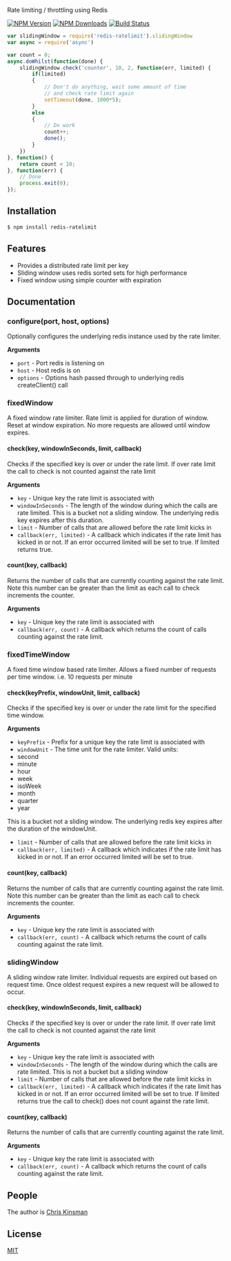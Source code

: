 
  Rate limiting / throttling using Redis

  [![NPM Version][npm-image]][npm-url]
  [![NPM Downloads][downloads-image]][downloads-url]
  [![Build Status][travis-image]][travis-url]

```js
var slidingWindow = require('redis-ratelimit').slidingWindow
var async = require('async')

var count = 0;
async.doWhilst(function(done) {
    slidingWindow.check('counter', 10, 2, function(err, limited) {
        if(limited)
        {
            // Don't do anything, wait some amount of time
            // and check rate limit again
            setTimeout(done, 1000*5);
        }
        else
        {
            // Do work
            count++;
            done();
        }
    })
}, function() {
    return count < 10;
}, function(err) {
    // Done
    process.exit(0);
});

```

## Installation

```bash
$ npm install redis-ratelimit
```

## Features

  * Provides a distributed rate limit per key
  * Sliding window uses redis sorted sets for high performance
  * Fixed window using simple counter with expiration

## Documentation
### configure(port, host, options)

Optionally configures the underlying redis instance used by the rate limiter.

__Arguments__

* `port` - Port redis is listening on
* `host` - Host redis is on
* `options` - Options hash passed through to underlying redis createClient() call

### fixedWindow

A fixed window rate limiter. Rate limit is applied for duration of window.  Reset at window expiration.  No more requests are allowed until window expires.

#### check(key, windowInSeconds, limit, callback)

Checks if the specified key is over or under the rate limit.  If over rate limit the call to check is not counted
against the rate limit

__Arguments__

* `key` - Unique key the rate limit is associated with
* `windowInSeconds` - The length of the window during which the calls are rate limited.  This is a bucket
not a sliding window.  The underlying redis key expires after this duration.
* `limit` - Number of calls that are allowed before the rate limit kicks in
* `callback(err, limited)` - A callback which indicates if the rate limit has kicked in or not.  If an error
occurred limited will be set to true.  If limited returns true.

#### count(key, callback)

Returns the number of calls that are currently counting against the rate limit.  Note this number can be greater than the limit as each call to check increments the counter.

__Arguments__

* `key` - Unique key the rate limit is associated with
* `callback(err, count)` - A callback which returns the count of calls counting against the rate limit.

### fixedTimeWindow

A fixed time window based rate limiter. Allows a fixed number of requests per time window.  i.e. 10 requests per minute

#### check(keyPrefix, windowUnit, limit, callback)

Checks if the specified key is over or under the rate limit for the specified time window.  

__Arguments__

* `keyPrefix` - Prefix for a unique key the rate limit is associated with
* `windowUnit` - The time unit for the rate limiter.  Valid units:
* second
* minute
* hour
* week
* isoWeek
* month
* quarter
* year

This is a bucket not a sliding window.  The underlying redis key expires after the duration of the windowUnit.
* `limit` - Number of calls that are allowed before the rate limit kicks in
* `callback(err, limited)` - A callback which indicates if the rate limit has kicked in or not.  If an error
occurred limited will be set to true. 

#### count(key, callback)

Returns the number of calls that are currently counting against the rate limit.  Note this number can be greater than the limit as each call to check increments the counter.

__Arguments__

* `key` - Unique key the rate limit is associated with
* `callback(err, count)` - A callback which returns the count of calls counting against the rate limit.

### slidingWindow

A sliding window rate limiter. Individual requests are expired out based on request time. Once oldest request expires a new request will be allowed to occur.

#### check(key, windowInSeconds, limit, callback)

Checks if the specified key is over or under the rate limit.  If over rate limit the call to check is not counted against the rate limit

__Arguments__

* `key` - Unique key the rate limit is associated with
* `windowInSeconds` - The length of the window during which the calls are rate limited.  This is not a bucket
but a sliding window
* `limit` - Number of calls that are allowed before the rate limit kicks in
* `callback(err, limited)` - A callback which indicates if the rate limit has kicked in or not.  If an error
occurred limited will be set to true.  If limited returns true the call to check() does not count against
the rate limit.

#### count(key, callback)

Returns the number of calls that are currently counting against the rate limit.

__Arguments__

* `key` - Unique key the rate limit is associated with
* `callback(err, count)` - A callback which returns the count of calls counting against the rate limit.




## People

The author is [Chris Kinsman](https://github.com/chriskinsman)

## License

  [MIT](LICENSE)

[npm-image]: https://img.shields.io/npm/v/redis-ratelimit.svg?style=flat
[npm-url]: https://npmjs.org/package/redis-ratelimit
[downloads-image]: https://img.shields.io/npm/dm/redis-ratelimit.svg?style=flat
[downloads-url]: https://npmjs.org/package/redis-ratelimit
[travis-image]: https://img.shields.io/travis/chriskinsman/redis-ratelimit.svg?style=flat
[travis-url]: https://travis-ci.org/chriskinsman/redis-ratelimit
